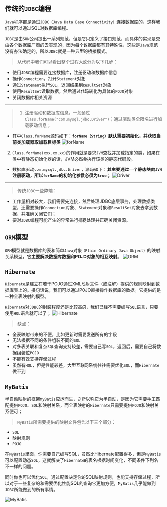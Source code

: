 
## 传统的`JDBC`编程
`Java`程序都是通过`JDBC（Java Data Base Connectivity）`连接数据库的，这样我们就可以通过SQL对数据库编程。

`JDBC`是由`SUN`公司提出一系列规范，但是它只定义了接口规范，而具体的实现是交由各个数据库厂商的去实现的，因为每个数据库都有其特殊性，这些是`Java`规范没有办法确定的，所以`JDBC`就是一种典型的桥接模式。

>从代码中我们可以看出整个过程大致分为以下几步：
+ 使用`JDBC`编程需要连接数据库，注册驱动和数据库信息
+ 操作`Connection`，打开`Statement`对象
+ 通过`Statement`执行`SQL`，返回结果到`ResultSet`对象
+ 使用`ResultSet`读取数据，然后通过代码转化为具体的`POJO`对象
+ 关闭数据库相关资源

---

>1. 注册驱动和数据库信息，一般通过`Class.forName("com.mysql.jdbc.Driver")`；通过驱动类全限名进行加载驱动信息；
 + 其中`Class.forName`源码如下：**`forName（String）`默认需要初始化，并获取当前类加载器取加载目标类**
![forName](/images/mybatis/forName.png)
2. `Class.forName(xxx.xx.xx)`的作用就是要求`JVM`查找并加载指定的类，如果在类中有静态初始化器的话，JVM必然会执行该类的静态代码段。
 + 数据库驱动`com.mysql.jdbc.Driver`，源码如下：**其主要通过一个静态块向`JVM`注册驱动，所以`forName`的初始化参数必须为`true`；**
![Driver](/images/mybatis/Driver.png)

---

>传统`JDBC`一些弊端：
+ 工作量相对较大，我们需要先连接，然后处理JDBC底层事务，处理数据类型，还需要操作`Connection`对象、`Statement`对象和`ResultSet`对象去拿到数据，并准确关闭它们；
+ 要对`JDBC`编程可能产生的异常进行捕捉处理并正确关闭资源。

## `ORM`模型

`ORM`模型就是数据库的表和简单`Java`对象`（Plain Ordinary Java Object）`的映射关系模型，**它主要解决数据库数据和POJO对象的相互映射**。
![ORM](/images/mybatis/ORM.png)
## `Hibernate`
`Hibernate`是建立在若干POJO通过XML映射文件（或注解）提供的规则映射到数据库表上的。换句话说，我们可以通过POJO直接操作数据库的数据。它提供的是一种全表映射的模型。

`Hibernate`对`JDBC`的封装程度还是比较高的，我们已经不需要编写`SQL`语言，只要使用`HQL`语言就可以了；
![Hibernate](/images/mybatis/Hibernate.png)
>缺点：
+ 全表映射带来的不便，比如更新时需要发送所有的字段
+ 无法根据不同的条件组装不同的`SQL`
+ 对多表关联和复杂`SQL`查询支持较差，需要自己写`SQL`，返回后，需要自己将数据组装位`POJO`
+ 不能有效支持存储过程
+ 虽然有`HQL`，但是性能较差，大型互联网系统往往需要优化`SQL`，而`Hibernate`做不到

## `MyBatis`
半自动映射的框架`MyBatis`应运而生，之所以称它为半自动，是因为它需要手工匹配提供`POJO`、`SQL`和映射关系，而全表映射的`Hibernate`只需要提供`POJO`和映射关系便可；

>`MyBatis`所需要提供的映射文件包含以下三个部分：
+ `SQL`
+ 映射规则
+ `POJO`

在`MyBatis`里面，你需要自己编写SQL，虽然比Hibernate配置得多，但是`MyBatis`可以配置动态`SQL`，这就解决了`Hibernate`的表名根据时间变化，不同条件下列名不一样的问题。

同时你也可以优化`SQL`，通过配置决定你的SQL映射规则，也能支持存储过程，所以对于一些复杂的和需要优化性能SQL的查询它更加方便，`MyBatis`几乎能做到`JDBC`所能做到的所有事情。

![MyBatis](/images/mybatis/mybatis.png)